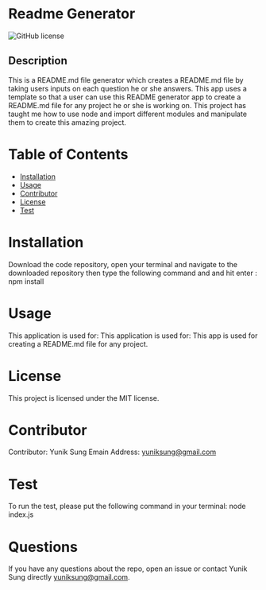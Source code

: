 
  # Readme Generator
  ![GitHub license](https://img.shields.io/badge/license-MIT-blue.svg)

  ## Description

  This is a README.md file generator which creates a README.md file by taking users inputs on each question he or she answers. This app uses a template so that a user can use this README generator app to create a README.md file for any project he or she is working on. This project has taught me how to use node and import different modules and manipulate them to create this amazing project.

  # Table of Contents

  * [Installation](#Installation)
  * [Usage](#Usage)
  * [Contributor](#Contributor)
  * [License](#License)
  * [Test](#Test)

  # Installation
  Download the code repository, open your terminal and navigate to the downloaded repository then type the following command and and hit enter : npm install

  # Usage
  This application is used for: This application is used for: This app is used for creating a README.md file for any project.

  # License
  This project is licensed under the MIT license.

  # Contributor
  Contributor: Yunik Sung
  Emain Address: yuniksung@gmail.com

  # Test
  To run the test, please put the following command in your terminal: node index.js

  # Questions
  If you have any questions about the repo, open an issue or contact Yunik Sung directly yuniksung@gmail.com.  